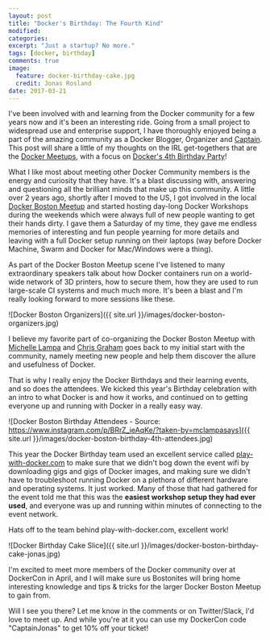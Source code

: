 ```yaml
---
layout: post
title: "Docker's Birthday: The Fourth Kind"
modified:
categories:
excerpt: "Just a startup? No more."
tags: [docker, birthday]
comments: true
image:
  feature: docker-birthday-cake.jpg
  credit: Jonas Rosland
date: 2017-03-21
---
```


I've been involved with and learning from the Docker community for a few years now and it's been an interesting ride.
Going from a small project to widespread use and enterprise support, I have thoroughly enjoyed being a part of the amazing community as a Docker Blogger, Organizer and [Captain](https://www.docker.com/community/docker-captains).
This post will share a little of my thoughts on the IRL get-togethers that are the [Docker Meetups](https://www.docker.com/community/meetup-groups), with a focus on [Docker's 4th Birthday Party](https://blog.docker.com/tag/docker-birthday/)!

What I like most about meeting other Docker Community members is the energy and curiosity that they have. It's a blast discussing with, answering and questioning all the brilliant minds that make up this community. A little over 2 years ago, shortly after I moved to the US, I got involved in the local [Docker Boston Meetup](https://meetup.com/Docker-Boston) and started hosting day-long Docker Workshops during the weekends which were always full of new people wanting to get their hands dirty. I gave them a Saturday of my time, they gave me endless memories of interesting and fun people yearning for more details and leaving with a full Docker setup running on their laptops (way before Docker Machine, Swarm and Docker for Mac/Windows were a thing).

As part of the Docker Boston Meetup scene I've listened to many extraordinary speakers talk about how Docker containers run on a world-wide network of 3D printers, how to secure them, how they are used to run large-scale CI systems and much much more. It's been a blast and I'm really looking forward to more sessions like these.

![Docker Boston Organizers]({{ site.url }}/images/docker-boston-organizers.jpg)

I believe my favorite part of co-organizing the Docker Boston Meetup with [Michelle Lampa](https://twitter.com/mclampasays) and [Chris Graham](https://twitter.com/propergrahammar) goes back to my initial start with the community, namely meeting new people and help them discover the allure and usefulness of Docker.

That is why I really enjoy the Docker Birthdays and their learning events, and so does the attendees. We kicked this year's Birthday celebration with an intro to what Docker is and how it works, and continued on to getting everyone up and running with Docker in a really easy way.

![Docker Boston Birthday Attendees - Source: https://www.instagram.com/p/BRrZ_ieAqKe/?taken-by=mclampasays]({{ site.url }}/images/docker-boston-birthday-4th-attendees.jpg)

This year the Docker Birthday team used an excellent service called [play-with-docker.com](http://play-with-docker.com) to make sure that we didn't bog down the event wifi by downloading gigs and gigs of Docker images, and making sure we didn't have to troubleshoot running Docker on a plethora of different hardware and operating systems. It just worked. Many of those that had gathered for the event told me that this was the **easiest workshop setup they had ever used**, and everyone was up and running within minutes of connecting to the event network.

Hats off to the team behind play-with-docker.com, excellent work!

![Docker Birthday Cake Slice]({{ site.url }}/images/docker-boston-birthday-cake-jonas.jpg)

I'm excited to meet more members of the Docker community over at DockerCon in April, and I will make sure us Bostonites will bring home interesting knowledge and tips & tricks for the larger Docker Boston Meetup to gain from.


Will I see you there? Let me know in the comments or on Twitter/Slack, I'd love to meet up. And while you're at it you can use my DockerCon code "CaptainJonas" to get 10% off your ticket!
